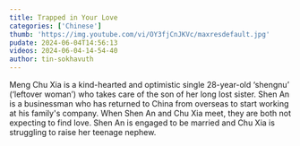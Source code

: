 ```yaml
---
title: Trapped in Your Love
categories: ['Chinese']
thumb: 'https://img.youtube.com/vi/OY3fjCnJKVc/maxresdefault.jpg'
pudate: 2024-06-04T14:56:13
videos: 2024-06-04-14-54-40
author: tin-sokhavuth
---
```

Meng Chu Xia is a kind-hearted and optimistic single 28-year-old ‘shengnu’ (‘leftover woman’) who takes care of the son of her long lost sister. Shen An is a businessman who has returned to China from overseas to start working at his family's company. When Shen An and Chu Xia meet, they are both not expecting to find love. Shen An is engaged to be married and Chu Xia is struggling to raise her teenage nephew. 
